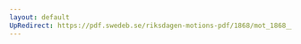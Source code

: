 ```yaml
---
layout: default
UpRedirect: https://pdf.swedeb.se/riksdagen-motions-pdf/1868/mot_1868__ak__00204.pdf
---
```


